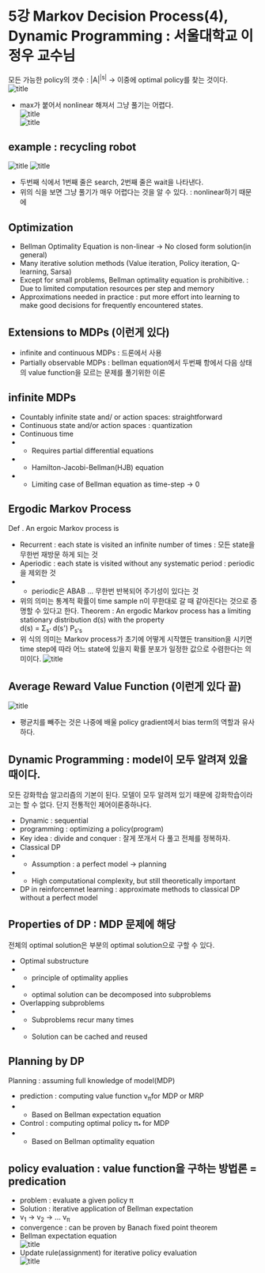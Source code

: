 # 5강 Markov Decision Process(4), Dynamic Programming : 서울대학교 이정우 교수님

모든 가능한 policy의 갯수 : |A|<sup>|s|</sup> -> 이중에 optimal policy를 찾는 것이다.  
![title](./img/21_optimal.PNG)
- max가 붙어서 nonlinear 해져서 그냥 풀기는 어렵다.      
![title](./img/20_optimal.PNG)  
![title](./img/19_optimal.PNG)

## example : recycling robot
![title](./img/22_ex.PNG)
![title](./img/23_ex.PNG)
- 두번째 식에서 1번째 줄은 search, 2번째 줄은 wait을 나타낸다.
- 위의 식을 보면 그냥 풀기가 매우 어렵다는 것을 알 수 있다. : nonlinear하기 때문에

## Optimization
- Bellman Optimality Equation is non-linear -> No closed form solution(in general)
- Many iterative solution methods (Value iteration, Policy iteration, Q-learning, Sarsa)
- Except for small problems, Bellman optimality equation is prohibitive. : Due to limited computation resources per step and memory
- Approximations needed in practice : put more effort into learning to make good decisions for frequently encountered states. 

## Extensions to MDPs (이런게 있다)
- infinite and continuous MDPs : 드론에서 사용
- Partially observable MDPs : bellman equation에서 두번째 항에서 다음 상태의 value function을 모르는 문제를 풀기위한 이론

## infinite MDPs
- Countably infinite state and/ or action spaces: straightforward
- Continuous state and/or action spaces : quantization
- Continuous time 
- - Requires partial differential equations
- - Hamilton-Jacobi-Bellman(HJB) equation
- - Limiting case of Bellman equation as time-step -> 0

## Ergodic Markov Process
Def . An ergoic Markov process is
- Recurrent : each state is visited an infinite number of times : 모든 state을 무한번 재방문 하게 되는 것 
- Aperiodic : each state is visited without any systematic period : periodic을 제외한 것  
- - periodic은 ABAB ... 무한번 반복되어 주기성이 있다는 것
- 위의 의미는 통계적 확률이 time sample n이 무한대로 갈 때 같아진다는 것으로 증명할 수 있다고 한다.
Theorem : An ergodic Markov process has a limiting stationary distribution d(s) with the property  
d(s) = &Sigma;<sub>s'</sub> d(s') P<sub>s's
- 위 식의 의미는 Markov process가 초기에 어떻게 시작했든 transition을 시키면 time step에 따라 어느 state에 있을지 확률 분포가 일정한 값으로 수렴한다는 의미이다. 
![title](./img/24_ergodic.PNG)

## Average Reward Value Function (이런게 있다 끝)
![title](./img/25_ergodic.PNG)
- 평균치를 빼주는 것은 나중에 배울 policy gradient에서 bias term의 역할과 유사하다.

## Dynamic Programming : model이 모두 알려져 있을 때이다.
모든 강화학습 알고리즘의 기본이 된다. 모델이 모두 알려져 있기 때문에 강화학습이라고는 할 수 없다. 단지 전통적인 제어이론중하나다.
- Dynamic : sequential
- programming : optimizing a policy(program)
- Key idea : divide and conquer : 잘게 쪼개서 다 풀고 전체를 정복하자.
- Classical DP
- - Assumption : a perfect model -> planning
- - High computational complexity, but still theoretically important
- DP in reinforcemnet learning : approximate methods to classical DP without a perfect model

## Properties of DP : MDP 문제에 해당
전체의 optimal solution은 부분의 optimal solution으로 구할 수 있다.
- Optimal substructure
- - principle of optimality applies
- - optimal solution can be decomposed into subproblems
- Overlapping subproblems
- - Subproblems recur many times
- - Solution can be cached and reused

## Planning by DP
Planning : assuming full knowledge of model(MDP)
- prediction : computing value function v<sub>&pi;</sub>for MDP or MRP
- - Based on Bellman expectation equation
- Control : computing optimal policy &pi;<sub>* </sub>for MDP
- - Based on Bellman optimality equation

## policy evaluation : value function을 구하는 방법론 = predication
- problem : evaluate a given policy &pi;
- Solution : iterative application of Bellman expectation
- v<sub>1</sub> -> v<sub>2</sub> -> ... v<sub>&pi;</sub>
- convergence : can be proven by Banach fixed point theorem
- Bellman expectation equation  
![title](./img/26_Bellman.PNG)
- Update rule(assignment) for iterative policy evaluation  
![title](./img/27_Bellman.PNG)

